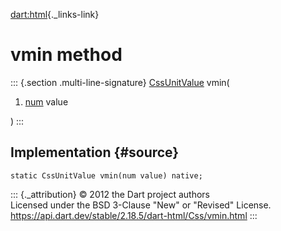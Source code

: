 [dart:html](../../dart-html/dart-html-library){._links-link}

vmin method
===========

::: {.section .multi-line-signature}
[CssUnitValue](../cssunitvalue-class) vmin(

1.  [num](../../dart-core/num-class) value

)
:::

Implementation {#source}
--------------

``` {.language-dart data-language="dart"}
static CssUnitValue vmin(num value) native;
```

::: {._attribution}
© 2012 the Dart project authors\
Licensed under the BSD 3-Clause \"New\" or \"Revised\" License.\
<https://api.dart.dev/stable/2.18.5/dart-html/Css/vmin.html>
:::
